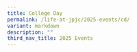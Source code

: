 ```yaml
---
title: College Day
permalink: /life-at-jpjc/2025-events/cd/
variant: markdown
description: ""
third_nav_title: 2025 Events
---
```

